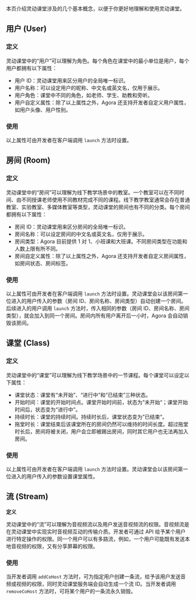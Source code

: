 本页介绍灵动课堂涉及的几个基本概念，以便于你更好地理解和使用灵动课堂。

## 用户 (User)

### 定义

灵动课堂中的“用户”可以理解为角色。每个角色在课堂中的最小单位是用户，每个用户都拥有以下属性：

-   用户 ID：灵动课堂用来区分用户的全局唯一标识。
-   用户名称：可以设定用户的昵称、中文名或英文名，仅用于展示。
-   用户角色：课堂中不同的角色，如老师、学生、助教和旁听。
-   用户自定义属性：除了以上属性之外，Agora 还支持开发者自定义用户属性，如用户头像、用户性别。

### 使用

以上属性可由开发者在客户端调用 `launch` 方法时设置。

## 房间 (Room)

### 定义

灵动课堂中的“房间”可以理解为线下教学场景中的教室。一个教室可以在不同时间、由不同授课老师使用不同教材完成不同的课程。线下教学教室通常会存在普通教室、实验教室、多媒体教室等类型，灵动课堂的房间也有不同的分类。每个房间都拥有以下属性：

-   房间 ID：灵动课堂用来区分房间的全局唯一标识。
-   房间名称：可以设定房间的中文名或英文名，仅用于展示。
-   房间类型：Agora 目前提供 1 对 1、小班课和大班课。不同房间类型在功能和人数上限有所不同。
-   房间自定义属性：除了以上属性之外，Agora 还支持开发者自定义房间属性，如房间状态、房间标签。

### 使用

以上属性可由开发者在客户端调用 `launch` 方法时设置。灵动课堂会以该房间第一位进入的用户传入的参数（房间 ID、房间名称、房间类型）自动创建一个房间。后续进入的用户调用 `launch` 方法时，传入相同的参数（房间 ID、房间名称、房间类型），就会加入到同一个房间。房间内所有用户离开后一小时，Agora 会自动销毁该房间。

## 课堂 (Class)

### 定义

灵动课堂中的“课堂”可以理解为线下教学场景中的一节课程。每个课堂可以设定以下属性：

-   课堂状态：课堂有“未开始”、“进行中”和“已结束”三种状态。
-   开始时间：课堂的开始时间点。课堂开始时间前，状态为”未开始“；课堂开始时间后，状态变为“进行中”。
-   持续时长：课堂的持续时间。持续时长后，课堂状态变为”已结束“。
-   拖堂时长：课堂结束后该课堂所在的房间仍然可以维持的时间长度。超过拖堂时长后，房间将被关闭，用户会立即被踢出房间，同时其它用户也无法再加入房间。

### 使用

以上属性可由开发者在客户端调用 `launch` 方法时设置。灵动课堂会以该房间第一位进入的用户传入的参数设置课堂属性。

## 流 (Stream)

**定义**

灵动课堂中的“流”可以理解为音视频流以及用户发送音视频流的权限。音视频流是在灵动课堂中实现实时音视频互动的传输介质。开发者可通过 API 给予某个用户进行特定操作的权限。同一个用户可以有多路流，例如，一个用户可能既有发送本地音视频的权限，又有分享屏幕的权限。

### 使用

当开发者调用 `addCoHost` 方法时，可为指定用户创建一条流，给予该用户发送音频或视频的权限，同时灵动课堂服务端会自动生成一个流 ID。当开发者调用 `removeCoHost` 方法时，可将某个用户的一条流永久销毁。
